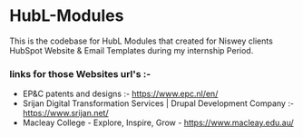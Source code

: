 # HubL-Modules

This is the codebase for HubL Modules that created for Niswey clients HubSpot Website & Email Templates during my internship Period.

### links for those Websites url's :- 
   - EP&C patents and designs :- https://www.epc.nl/en/
   - Srijan Digital Transformation Services | Drupal Development Company :- https://www.srijan.net/
   - Macleay College - Explore, Inspire, Grow - https://www.macleay.edu.au/
